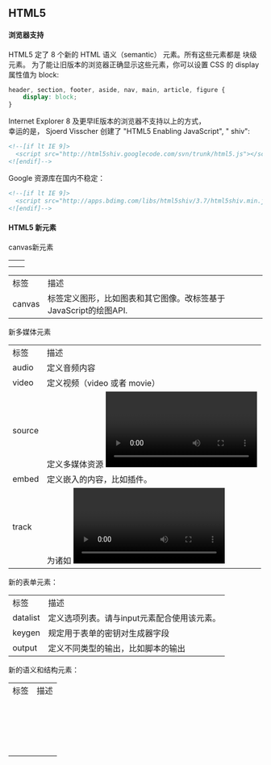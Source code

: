 ## HTML5

#### 浏览器支持
HTML5 定了 8 个新的 HTML 语义（semantic） 元素。所有这些元素都是 块级 元素。
为了能让旧版本的浏览器正确显示这些元素，你可以设置 CSS 的 display 属性值为 block:
```css
header, section, footer, aside, nav, main, article, figure {
    display: block;
}
```
Internet Explorer 8 及更早IE版本的浏览器不支持以上的方式，<br>
幸运的是， Sjoerd Visscher 创建了 "HTML5 Enabling JavaScript", " shiv":
```html
<!--[if lt IE 9]>
  <script src="http://html5shiv.googlecode.com/svn/trunk/html5.js"></script>
<![endif]-->
```
Google 资源库在国内不稳定：
```html
<!--[if lt IE 9]>
  <script src="http://apps.bdimg.com/libs/html5shiv/3.7/html5shiv.min.js"></script>
<![endif]-->
```

#### HTML5 新元素
canvas新元素
<table>
    <tr>
        <td></td>
        <td></td>
    </tr>
    <tr>
        <td></td>
        <td></td>
    </tr>
</table>

<table>
    <tr>
        <td>标签</td>
        <td>描述</td>
    </tr>
    <tr>
        <td>canvas</td>
        <td>标签定义图形，比如图表和其它图像。改标签基于JavaScript的绘图API.</td>
    </tr>
</table>

新多媒体元素
<table>
    <tr>
        <td>标签</td>
        <td>描述</td>
    </tr>
    <tr>
        <td>audio</td>
        <td>定义音频内容</td>
    </tr>
    <tr>
        <td>video</td>
        <td>定义视频（video 或者 movie）</td>
    </tr>
    <tr>
        <td>source</td>
        <td>定义多媒体资源 <video> 和 <audio></td>
    </tr>
    <tr>
        <td>embed</td>
        <td>定义嵌入的内容，比如插件。</td>
    </tr>
    <tr>
        <td>track</td>
        <td>为诸如 <video> 和 <audio> 元素之类的媒介规定外部文本轨道。</td>
    </tr>
</table>

新的表单元素：
<table>
    <tr>
        <td>标签</td>
        <td>描述</td>
    </tr>
    <tr>
        <td>datalist</td>
        <td>定义选项列表。请与input元素配合使用该元素。</td>
    </tr>
    <tr>
        <td>keygen</td>
        <td>规定用于表单的密钥对生成器字段</td>
    </tr>
    <tr>
        <td>output</td>
        <td>定义不同类型的输出，比如脚本的输出</td>
    </tr>
</table>

新的语义和结构元素：
<table>
    <tr>
        <td>标签</td>
        <td>描述</td>
    </tr>
    <tr>
        <td></td>
        <td></td>
    </tr>
    <tr>
        <td></td>
        <td></td>
    </tr>
    <tr>
        <td></td>
        <td></td>
    </tr>
    <tr>
        <td></td>
        <td></td>
    </tr>
    <tr>
        <td></td>
        <td></td>
    </tr>
    <tr>
        <td></td>
        <td></td>
    </tr>
    <tr>
        <td></td>
        <td></td>
    </tr>
    <tr>
        <td></td>
        <td></td>
    </tr>
    <tr>
        <td></td>
        <td></td>
    </tr>
    <tr>
        <td></td>
        <td></td>
    </tr>
    <tr>
        <td></td>
        <td></td>
    </tr>
    <tr>
        <td></td>
        <td></td>
    </tr>
    <tr>
        <td></td>
        <td></td>
    </tr>
    <tr>
        <td></td>
        <td></td>
    </tr>
    <tr>
        <td></td>
        <td></td>
    </tr>
    <tr>
        <td></td>
        <td></td>
    </tr>
    <tr>
        <td></td>
        <td></td>
    </tr>
    <tr>
        <td></td>
        <td></td>
    </tr>
    <tr>
        <td></td>
        <td></td>
    </tr>
</table>


































































